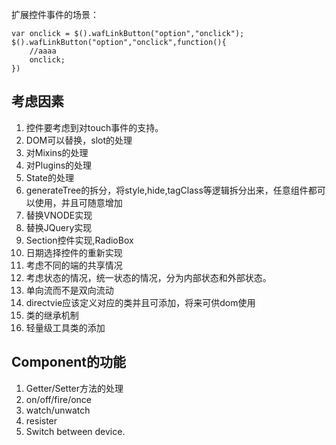 
扩展控件事件的场景：
```
var onclick = $().wafLinkButton("option","onclick");
$().wafLinkButton("option","onclick",function(){
    //aaaa
    onclick;
})
```

## 考虑因素

1. 控件要考虑到对touch事件的支持。
2. DOM可以替换，slot的处理
3. 对Mixins的处理
4. 对Plugins的处理
5. State的处理
6. generateTree的拆分，将style,hide,tagClass等逻辑拆分出来，任意组件都可以使用，并且可随意增加
7. 替换VNODE实现
8. 替换JQuery实现
9. Section控件实现,RadioBox
10. 日期选择控件的重新实现
11. 考虑不同的端的共享情况
12. 考虑状态的情况，统一状态的情况，分为内部状态和外部状态。
13. 单向流而不是双向流动
14. directvie应该定义对应的类并且可添加，将来可供dom使用
15. 类的继承机制
16. 轻量级工具类的添加

## Component的功能

1. Getter/Setter方法的处理
2. on/off/fire/once
3. watch/unwatch
4. resister
5. Switch between device.
